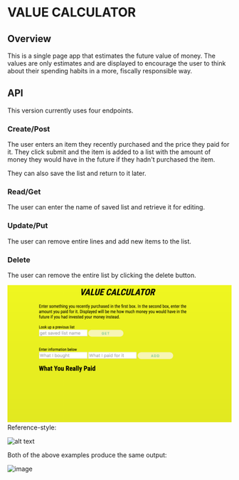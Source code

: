 VALUE CALCULATOR	
====================

Overview	
---------------------
This is a single page app that estimates the future value of money. The values are only estimates and are displayed to encourage the user to think about their spending habits in a more, fiscally responsible way.


API
---------------------

This version currently uses four endpoints.


### Create/Post
The user enters an item they recently purchased and the price they paid for it. They click submit and the item is added to a list with the amount of money they would have in the future if they hadn't purchased the item.

They can also save the list and return to it later.


### Read/Get
The user can enter the name of saved list and retrieve it for editing.

### Update/Put
The user can remove entire lines and add new items to the list.

### Delete
The user can remove the entire list by clicking the delete button.






![image](/images/1.png "Home")
Reference-style:

![alt text][id]

[id]: /path/to/img.jpg "Title"
Both of the above examples produce the same output:

[id]: https://github.com/joshkuhar/app/images/1.png "Logo Title Text 2"


![image](main.png)








